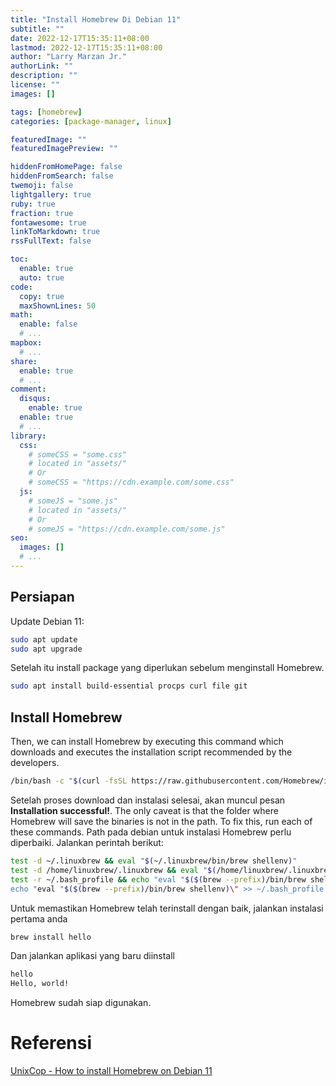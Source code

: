 ```yaml
---
title: "Install Homebrew Di Debian 11"
subtitle: ""
date: 2022-12-17T15:35:11+08:00
lastmod: 2022-12-17T15:35:11+08:00
author: "Larry Marzan Jr."
authorLink: ""
description: ""
license: ""
images: []

tags: [homebrew]
categories: [package-manager, linux]

featuredImage: ""
featuredImagePreview: ""

hiddenFromHomePage: false
hiddenFromSearch: false
twemoji: false
lightgallery: true
ruby: true
fraction: true
fontawesome: true
linkToMarkdown: true
rssFullText: false

toc:
  enable: true
  auto: true
code:
  copy: true
  maxShownLines: 50
math:
  enable: false
  # ...
mapbox:
  # ...
share:
  enable: true
  # ...
comment:
  disqus:
    enable: true
  enable: true
  # ...
library:
  css:
    # someCSS = "some.css"
    # located in "assets/"
    # Or
    # someCSS = "https://cdn.example.com/some.css"
  js:
    # someJS = "some.js"
    # located in "assets/"
    # Or
    # someJS = "https://cdn.example.com/some.js"
seo:
  images: []
  # ...
---
```


## Persiapan

Update Debian 11:
```bash
sudo apt update
sudo apt upgrade
```

Setelah itu install package yang diperlukan sebelum menginstall Homebrew.
```bash
sudo apt install build-essential procps curl file git
```

## Install Homebrew
Then, we can install Homebrew by executing this command which downloads and executes the installation script recommended by the developers.
```bash
/bin/bash -c "$(curl -fsSL https://raw.githubusercontent.com/Homebrew/install/HEAD/install.sh)"
```

Setelah proses download dan instalasi selesai, akan muncul pesan **Installation
successful!**.
The only caveat is that the folder where Homebrew will save the binaries is not in the path. To fix this, run each of these commands.
Path pada debian untuk instalasi Homebrew perlu diperbaiki. Jalankan perintah berikut:
```bash
test -d ~/.linuxbrew && eval "$(~/.linuxbrew/bin/brew shellenv)"
test -d /home/linuxbrew/.linuxbrew && eval "$(/home/linuxbrew/.linuxbrew/bin/brew shellenv)"
test -r ~/.bash_profile && echo "eval "$($(brew --prefix)/bin/brew shellenv)\"" >> ~/.bash_profile
echo "eval "$($(brew --prefix)/bin/brew shellenv)\" >> ~/.bash_profile
```

Untuk memastikan Homebrew telah terinstall dengan baik, jalankan instalasi pertama anda
```bash
brew install hello
```

Dan jalankan aplikasi yang baru diinstall
```bash
hello
Hello, world!
```

Homebrew sudah siap digunakan.

# Referensi
[UnixCop - How to install Homebrew on Debian 11](https://unixcop.com/install-homebrew-debian/)
